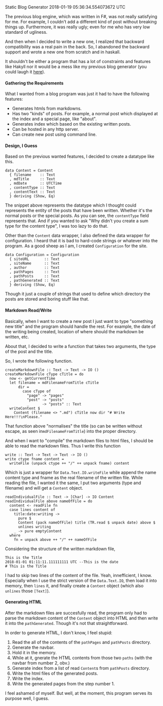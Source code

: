 Static Blog Generator
2018-01-19 05:36:34.554073672 UTC


The previous blog engine, which was written in F#, was not really satisfying for me.
For example, I couldn't add a different kind of post without breaking things up.
Furthermore, it was really ugly; even for me who has very low standard of ugliness.

And then when I decided to write a new one, I realized that backward compatibility
was a real pain in the back.
So, I abandoned the backward support and wrote a new one from scratch and in haskall.

It shouldn't be either a program that has a lot of constraints and features like Hakyll
nor it would be a mess like my previous blog generator (you could laugh it
[here](https://gitlab.com/ibnuda/ibnuda.gitlab.io/tree/master/fs)).

#### Gathering the Requirements
What I wanted from a blog program was just it had to have the following features:

- Generates htmls from markdowns.
- Has two "kinds" of posts. For example, a normal post which displayed at the index
  and a special page, like "about".
- Generates index which based on the existing written posts.
- Can be hosted in any http server.
- Can create new post using command line.

#### Design, I Guess
Based on the previous wanted features, I decided to create a datatype like this.
```
data Content = Content
  { filename    :: Text
  , mdTitle     :: Text
  , mdDate      :: UTCTime
  , contentType :: Text
  , contentText :: Text
  } deriving (Show, Eq)

```
The snippet above represents the datatype which I thought could represents the entity
of the posts that have been written.
Whether it's the normal posts or the special posts.
As you can see, the `contentType` field represents that.
And if you wanted to ask "Why didn't you create a sum type for the content type", I was
too lazy to do that.

Other than the `Content` data wrapper, I also defined the data wrapper for configuration.
I heard that it is bad to hard-code strings or whatever into the program.
As a good sheep as I am, I created `Configuration` for the site.
```
data Configuration = Configuration
  { siteURL       :: Text
  , siteName      :: Text
  , author        :: Text
  , pathPages     :: Text
  , pathPosts     :: Text
  , pathGenerated :: Text
  } deriving (Show, Eq)

```
Though it just a couple of strings that used to define which directory the posts are stored
and boring stuff like that.

#### Markdown Read/Write
Basically, when I want to create a new post I just want to type "something new title" and
the program should handle the rest.
For example, the date of the writing being created, location of where should the markdown
be written, etc.

About that, I decided to write a function that takes two arguments, the type of the post
and the title.

So, I wrote the following function.
```
createMarkdownFile :: Text -> Text -> IO ()
createMarkdownFile cType cTitle = do
  now <- getCurrentTime
  let filename = mdFilenameFromTitle cTitle
      dir =
        case cType of
          "page" -> "pages"
          "post" -> "posts"
          _      -> "posts" :: Text
  writeContent $
    Content (filename <> ".md") cTitle now dir "# Write Here!!!\nPlease."

```
That function above "normalises" the title (so can be written without escape,
as seen in`mdFilenameFromTitle`) into the proper directory.

And when I want to "compile" the markdown files to html files, I should be able to
read the markdown files. Thus I write this function

```
write :: Text -> Text -> Text -> IO ()
write ctype fname content =
  writeFile (unpack ctype ++ "/" ++ unpack fname) content

```
Which is just a wrapper for `Data.Text.IO.writeFile` while append the name content type
and fname as the real filename of the written file.
While reading the file, I wanted it the same, I put two arguments (type and filename)
and will get a `Content` object.

```
readIndividualFile :: Text -> [Char] -> IO Content
readIndividualFile above nameOfFile = do
  content <- readFile fn
  case lines content of
    title:date:writing ->
      pure $
      Content (pack nameOfFile) title (TR.read $ unpack date) above $
      unlines writing
    _ -> pure emptyContent
  where
    fn = unpack above ++ "/" ++ nameOfFile

```
Considering the structure of the written markdown file,

```
This is the Title
2018-01-01 01:11:11.111111111 UTC --This is the date
# This is the Title

```
I had to skip two lines of the content of the file. Yeah, innefficient, I know.
Especially when I use the strict version of the `Data.Text.IO`, then load it
into memory, then `lines` it, and finally create a `Content` object (which also
`unlines` those `[Text]`).

#### Generating HTML
After the markdown files are succesfully read, the program only had to parse the
markdown content of the `Content` object into HTML and then write it into the
`pathGenerated`.
Though it's not that straightforward.

In order to generate HTML, I don't know, I feel stupid:

1. Read the all of the contents of the `pathPages` and `pathPosts` directory.
2. Generate the navbar.
3. Hold it in the memory.
4. While at it, gnerate the HTML contents from those two `paths` (with the navbar from number 2, obv.)
5. Generate index from a list of read `Content`s  from `pathPosts` directory.
6. Write the html files of the generated posts.
7. Write the index.
8. Write the generated pages from the step number 1.

I feel ashamed of myself. But well, at the moment, this program serves its purpose well,
I guess.
